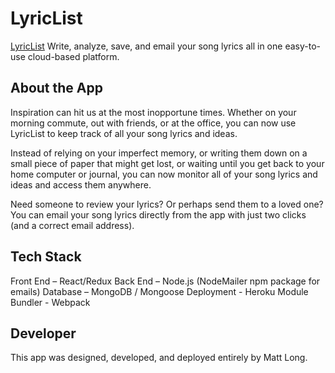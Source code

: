 # LyricList

[LyricList](https://LyricList.herokuapp.com) Write, analyze, save, and email your song lyrics all in one easy-to-use cloud-based platform.

## About the App

Inspiration can hit us at the most inopportune times.  Whether on your morning commute, out with friends, or at the office, you can now use LyricList to keep track of all your song lyrics and ideas.

Instead of relying on your imperfect memory, or writing them down on a small piece of paper that might get lost, or waiting until you get back to your home computer or journal, you can now monitor all of your song lyrics and ideas and access them anywhere.  

Need someone to review your lyrics?  Or perhaps send them to a loved one?  You can email your song lyrics directly from the app with just two clicks (and a correct email address).

## Tech Stack

Front End – React/Redux
Back End – Node.js (NodeMailer npm package for emails)
Database – MongoDB / Mongoose
Deployment - Heroku 
Module Bundler - Webpack

## Developer

This app was designed, developed, and deployed entirely by Matt Long. 

